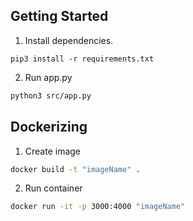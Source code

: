 ## Getting Started

1. Install dependencies.
```pip
pip3 install -r requirements.txt
```
2. Run app.py
```bash
python3 src/app.py
```

## Dockerizing

1. Create image
```bash
docker build -t "imageName" .
```

2. Run container
```bash
docker run -it -p 3000:4000 "imageName"
```
